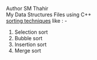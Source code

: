 Author SM Thahir
<br> My Data Structures Files using C++
<br><u><string>sorting techniques</strong></u> like : -
<ol>
  <li>Selection sort</li>
  <li>Bubble sort</li>
  <li>Insertion sort</li>
  <li>Merge sort</li>
</ol>

